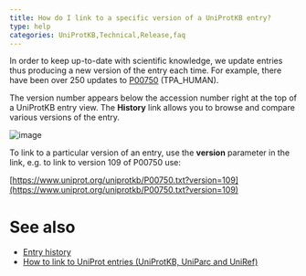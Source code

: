 ```yaml
---
title: How do I link to a specific version of a UniProtKB entry?
type: help
categories: UniProtKB,Technical,Release,faq
---
```


In order to keep up-to-date with scientific knowledge, we update entries thus producing a new version of the entry each time. For example, there have been over 250 updates to [P00750](https://www.uniprot.org/uniprotkb/P00750) (TPA_HUMAN).

The version number appears below the accession number right at the top of a UniProtKB entry view. The **History** link allows you to browse and compare various versions of the entry.

![image](https://github.com/ebi-uniprot/uniprot-manual/raw/main/images/entry_history_link.png)

To link to a particular version of an entry, use the **version** parameter in the link, e.g. to link to version 109 of P00750 use:

[https://www.uniprot.org/uniprotkb/P00750.txt?version=109](https://www.uniprot.org/uniprotkb/P00750.txt?version=109)

# See also

- [Entry history](https://www.uniprot.org/help/entry_history)
- [How to link to UniProt entries (UniProtKB, UniParc and UniRef)](https://www.uniprot.org/help/linking_to_uniprot)
